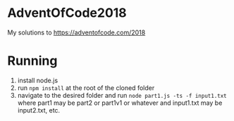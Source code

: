 # AdventOfCode2018
My solutions to https://adventofcode.com/2018

# Running
1. install node.js
2. run `npm install` at the root of the cloned folder
3. navigate to the desired folder and run `node part1.js -ts -f input1.txt`  
  where part1 may be part2 or part1v1 or whatever and input1.txt may be input2.txt, etc.
